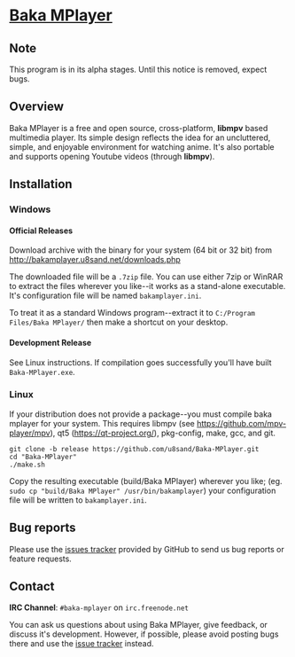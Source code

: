 # [Baka MPlayer](http://bakamplayer.u8sand.net)

## Note

This program is in its alpha stages. Until this notice is removed, expect bugs.

## Overview

Baka MPlayer is a free and open source, cross-platform, **libmpv** based multimedia player.
Its simple design reflects the idea for an uncluttered, simple, and enjoyable environment for watching anime.
It's also portable and supports opening Youtube videos (through **libmpv**).

## Installation

### Windows

#### Official Releases

Download archive with the binary for your system (64 bit or 32 bit) from
http://bakamplayer.u8sand.net/downloads.php

The downloaded file will be a `.7zip` file. You can use either 7zip or WinRAR to extract the files wherever you like--it works as a stand-alone executable. It's configuration file will be named `bakamplayer.ini`.

To treat it as a standard Windows program--extract it to `C:/Program Files/Baka MPlayer/` then make a shortcut on your desktop.

#### Development Release

See Linux instructions. If compilation goes successfully you'll have built `Baka-MPlayer.exe`.

### Linux

If your distribution does not provide a package--you must compile baka mplayer for your system. This requires libmpv (see https://github.com/mpv-player/mpv), qt5 (https://qt-project.org/), pkg-config, make, gcc, and git.

	git clone -b release https://github.com/u8sand/Baka-MPlayer.git
	cd "Baka-MPlayer"
	./make.sh
	
Copy the resulting executable (build/Baka MPlayer) wherever you like; (eg. `sudo cp "build/Baka MPlayer" /usr/bin/bakamplayer`) your configuration file will be written to `bakamplayer.ini`.

## Bug reports

Please use the [issues tracker](https://github.com/u8sand/Baka-MPlayer/issues) provided by GitHub to send us bug reports or
feature requests.

## Contact

**IRC Channel**: `#baka-mplayer` on `irc.freenode.net`

You can ask us questions about using Baka MPlayer, give feedback, or discuss it's development.
However, if possible, please avoid posting bugs there and use the [issue tracker](https://github.com/u8sand/Baka-MPlayer/issues) instead.
